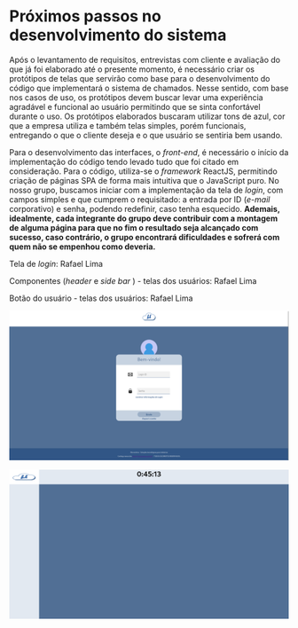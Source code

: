 # Próximos passos no desenvolvimento do sistema
Após o levantamento de requisitos, entrevistas com cliente e avaliação do que já foi elaborado até o presente momento, é necessário criar os protótipos de telas que servirão como base para o desenvolvimento do código que implementará o sistema de chamados. Nesse sentido, com base nos casos de uso, os protótipos devem buscar levar uma experiência agradável e funcional ao usuário permitindo que se sinta confortável durante o uso. Os protótipos elaborados buscaram utilizar tons de azul, cor que a empresa utiliza e também telas simples, porém funcionais, entregando o que o cliente deseja e o que usuário se sentiria bem usando. 

Para o desenvolvimento das interfaces, o _front-end_, é necessário o início da implementação do código tendo levado tudo que foi citado em consideração. Para o código, utiliza-se o _framework_  ReactJS, permitindo criação de páginas SPA de forma mais intuitiva que o JavaScript puro. No nosso grupo, buscamos iniciar com a implementação da tela de _login_, com campos simples e que cumprem o requisitado: a entrada por ID (_e-mail_ corporativo) e senha, podendo redefinir, caso tenha esquecido. __Ademais, idealmente, cada integrante do grupo deve contribuir com a montagem de alguma página para que no fim o resultado seja alcançado com sucesso, caso contrário, o grupo encontrará dificuldades e sofrerá com quem não se empenhou como deveria.__

Tela de _login_: Rafael Lima

Componentes (_header_ e _side bar_ ) - telas dos usuários: Rafael Lima

Botão do usuário - telas dos usuários: Rafael Lima


![Imagem da tela de login](../Imagens/loginv2.png)

![Imagem da tela inicial](../Imagens/telainicialv2.png)